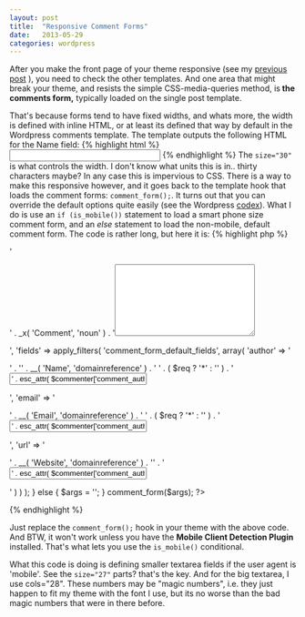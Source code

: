 ```yaml
---
layout: post
title:  "Responsive Comment Forms"
date:   2013-05-29
categories: wordpress
---
```


After you make the front page of your theme responsive (see my [previous post](href="http://topheavypilesofbooks.com/2012/10/coding-a-responsive-site/) ), you need to check the other templates. And one area that might break your theme, and resists the simple CSS-media-queries method, is<strong> the comments form,</strong> typically loaded on the single post template. 

That's because forms tend to have fixed widths, and whats more, the width is defined with inline HTML, or at least its defined that way by default in the Wordpress comments template. The template outputs the following HTML for the Name field:
{% highlight html %}
<input id="author" type="text" aria-required="true" size="30" value="" name="author">
{% endhighlight %}
The `size="30"` is what controls the width. I don't know what units this is in.. thirty characters maybe? In any case this is impervious to CSS. There is a way to make this responsive however, and it goes back to the template hook that loads the comment forms: `comment_form();`.  It turns out that you can override the default options quite easily (see the Wordpress <a href="http://codex.wordpress.org/Function_Reference/comment_form">codex</a>). What I do is use an `if (is_mobile())` statement to load a smart phone size comment form, and an _else_ statement to load the non-mobile, default comment form. The code is rather long, but here it is:
{% highlight php %}
<?php
if (is_mobile()) {
	$args = array(
		'comment_field' => '<p class="comment-form-comment"><label for="comment">' . _x( 'Comment', 'noun' ) . '</label><textarea id="comment" name="comment" cols="28" rows="8" aria-required="true"></textarea></p>',
		'fields' => apply_filters( 'comment_form_default_fields', array(
			'author' => '<p class="comment-form-author">' . '<label for="author">' . __( 'Name', 'domainreference' ) . '</label> ' . ( $req ? '<span class="required">*</span>' : '' ) . '<input id="author" name="author" type="text" value="' . esc_attr( $commenter['comment_author'] ) . '" size="27"' . $aria_req . ' /></p>',
			'email' => '<p class="comment-form-email"><label for="email">' . __( 'Email', 'domainreference' ) . '</label> ' . ( $req ? '<span class="required">*</span>' : '' ) . '<input id="email" name="email" type="text" value="' . esc_attr( $commenter['comment_author_email'] ) . '" size="27"' . $aria_req . ' /></p>',
			'url' => '<p class="comment-form-url"><label for="url">' . __( 'Website', 'domainreference' ) . '</label>' . '<input id="url" name="url" type="text" value="' . esc_attr( $commenter['comment_author_url'] ) . '" size="27" /></p>' 
		) ) 
	);
} else {
	$args = '';
}
comment_form($args); 
?>
{% endhighlight %}

Just replace the `comment_form();` hook in your theme with the above code. And BTW, it won't work unless you have the __Mobile Client Detection Plugin__ installed. That's what lets you use the `is_mobile()` conditional.

What this code is doing is defining smaller textarea fields if the user agent is 'mobile'. See the `size="27"` parts? that's the key. And for the big textarea, I use cols="28". These numbers may be "magic numbers", i.e. they just happen to fit my theme with the font I use, but its no worse than the bad magic numbers that were in there before.